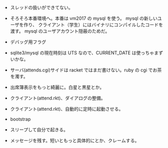 * スレッドの扱いができてない。

* そろそろ本番環境へ。本番は vm2017 の mysql を使う。
  mysql の新しいユーザを作り、
  クライアント（学生）にはバイナリにコンパイルしたコードを渡す。
  mysql のユーザアカウント隠蔽のためだ。

* デバッグ用フラグ

* sqlite3/mysql の現在時刻は UTS なので、CURRENT_DATE は使っちゃまずいかな。

* サーバ(attends.cgi)サイドは racket ではまだ書けない。ruby の cgi でお茶を濁す。

* 出席簿表示をもっと綺麗に。白星と黒星とか。

* クライアント(attend.rkt)、ダイアログの整備。

* クライアント(attend.rkt)、自動的に定時に起動させる。

* bootstrap

* スリープして自分で起きる。

* メッセージを残す。短いともっと具体的にとか、クレームする。
